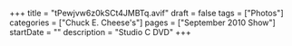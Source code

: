 +++
title = "tPewjvw6z0kSCt4JMBTq.avif"
draft = false
tags = ["Photos"]
categories = ["Chuck E. Cheese's"]
pages = ["September 2010 Show"]
startDate = ""
description = "Studio C DVD"
+++
